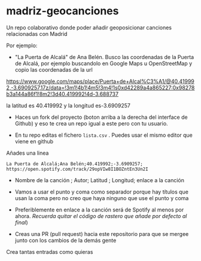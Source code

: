 # madriz-geocanciones

Un repo colaborativo donde poder añadir geoposicionar canciones relacionadas con Madrid

Por ejemplo:

- "La Puerta de Alcalá" de Ana Belén. Busco las coordenadas de la Puerta de Alcalá, por ejemplo buscandolo
en Google Maps u OpenStreetMap y copio las coordenadas de la url

https://www.google.com/maps/place/Puerta+de+Alcal%C3%A1/@40.419992,-3.6909257,17z/data=!3m1!4b1!4m5!3m4!1s0xd42289a4a865227:0x98278b3a144a86f1!8m2!3d40.419992!4d-3.688737

la latitud es 40.419992 y la longitud es-3.6909257

- Haces un fork del proyecto (boton arriba a la derecha del interface de Github) y eso te crea un repo igual a este pero con tu usuario.

- En tu repo editas el fichero `lista.csv`  . Puedes usar el mismo editor que viene en github

Añades una linea

`La Puerta de Alcalá;Ana Belén;40.419992;-3.6909257; https://open.spotify.com/track/29opVIw8I1BOZntEn3Un2I`

- Nombre de la canción ; Autor; Latitud ; Longitud; enlace a la canción

- Vamos a usar el punto y coma como separador porque hay títulos que usan la coma pero no creo que haya ninguno que use el punto y coma

- Preferiblemente en enlace a la canción será de Spotify al menos por ahora. *Recuerda quitar el código de rastero que añade por defecto al final*)

- Creas una PR (pull request) hacia este repositorio para que se mergee junto con los cambios de la demás gente


Crea tantas entradas como quieras